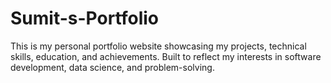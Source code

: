 # Sumit-s-Portfolio
This is my personal portfolio website showcasing my projects, technical skills, education, and achievements. Built to reflect my interests in software development, data science, and problem-solving.
